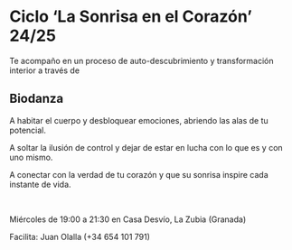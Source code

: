 # Ciclo ‘La Sonrisa en el Corazón’ 24/25

Te acompaño en un proceso de auto-descubrimiento y transformación interior a través de

## Biodanza

A habitar el cuerpo y desbloquear emociones, abriendo las alas de tu potencial.

A soltar la ilusión de control y dejar de estar en lucha con lo que es y con uno mismo.

A conectar con la verdad de tu corazón y que su sonrisa inspire cada instante de vida.

<br>

Miércoles de 19:00 a 21:30 en Casa Desvío, La Zubia (Granada)

Facilita: Juan Olalla (+34 654 101 791)

